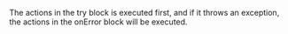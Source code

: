  The actions in the try block is executed first, and if it throws an exception, the actions in the onError block will be executed.